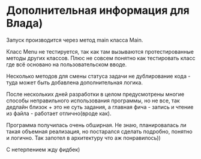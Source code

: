 # Дополнительная информация для Влада)

Запуск производится через метод main класса Main.

Класс Menu не тестируется, так как там вызываются протестированные методы других классов.
Плюс не совсем понятно как тестировать класс где всё основано на пользовательском вводе.

Несколько методов для смены статуса задачи не дублирование кода - туда может быть добавлена дополнительная логика.

После нескольких дней разработки в целом предусмотрены многие способы неправильного использования программы, но не все, так дедлайн близок + это не суть задания, а главная фича - запись и чтение из файла - работает отлично(вроде как).

Программа получилась очень обширная. Не знаю, планировалась ли такая объемная реализация, но постарался сделать подробно, понятно и логично.
Так запотел в архитектуру что аж понравилось)) 

С нетерпением жду фидбек)
